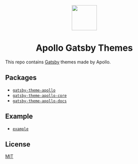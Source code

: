 <div align="center">
  <img height="80" src="https://i.imgur.com/RcWoDL4.png">
  <h1 align="center">Apollo Gatsby Themes</h1>
</div>

This repo contains [Gatsby](https://gatsbyjs.org) themes made by Apollo.

## Packages

- [`gatsby-theme-apollo`](./packages/gatsby-theme-apollo)
- [`gatsby-theme-apollo-core`](./packages/gatsby-theme-apollo-core)
- [`gatsby-theme-apollo-docs`](./packages/gatsby-theme-apollo-docs)

## Example
- [`example`](./example)

## License

[MIT](./LICENSE)
